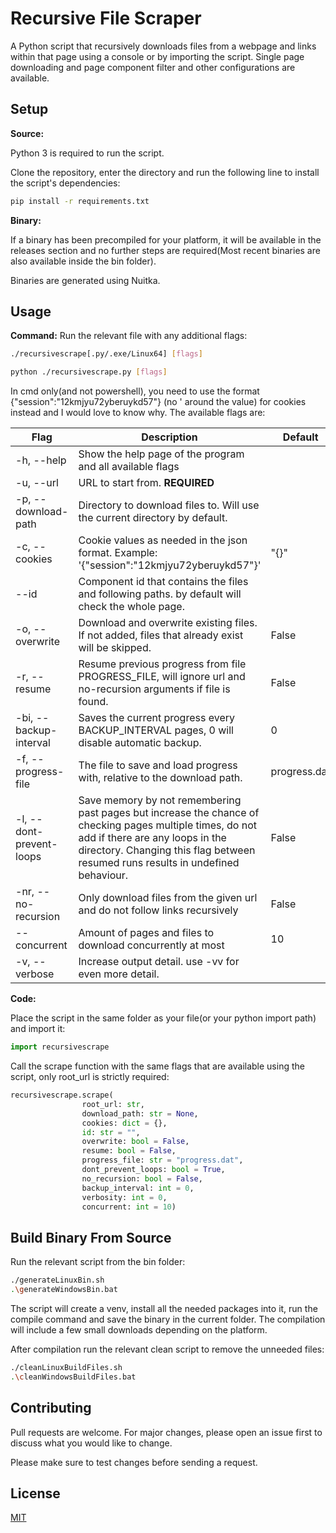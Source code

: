 # Recursive File Scraper

A Python script that recursively downloads files from a webpage and links within that page using a console or by importing the script.
Single page downloading and page component filter and other configurations are available.

## Setup

**Source:**

Python 3 is required to run the script.

Clone the repository, enter the directory and run the following line to install the script's dependencies:
```bash
pip install -r requirements.txt
```

**Binary:**

If a binary has been precompiled for your platform, it will be available in the releases section and no further steps are required(Most recent binaries are also available inside the bin folder).

Binaries are generated using Nuitka.

## Usage
**Command:**
Run the relevant file with any additional flags:
```bash
./recursivescrape[.py/.exe/Linux64] [flags]
```
```bash
python ./recursivescrape.py [flags]
```
In cmd only(and not powershell), you need to use the format {\"session\":\"12kmjyu72yberuykd57\"} (no ' around the value) for cookies instead and I would love to know why.
The available flags are:

|Flag|Description|Default|
|---|---|---|
|-h, --help|Show the help page of the program and all available flags||
|-u, --url|URL to start from. **REQUIRED**||
|-p, --download-path|Directory to download files to. Will use the current directory by default.||
|-c, --cookies| Cookie values as needed in the json format. Example: '{"session":"12kmjyu72yberuykd57"}'|"{}"|
|--id|Component id that contains the files and following paths. by default will check the whole page.||
|-o, --overwrite|Download and overwrite existing files. If not added, files that already exist will be skipped.|False|
|-r, --resume|Resume previous progress from file PROGRESS_FILE, will ignore url and no-recursion arguments if file is found.|False|
|-bi, --backup-interval|Saves the current progress every BACKUP_INTERVAL pages, 0 will disable automatic backup.|0|
|-f, --progress-file|The file to save and load progress with, relative to the download path.|progress.dat|
|-l, --dont-prevent-loops|Save memory by not remembering past pages but increase the chance of checking pages multiple times, do not add if there are any loops in the directory. Changing this flag between resumed runs results in undefined behaviour.|False|
|-nr, --no-recursion|Only download files from the given url and do not follow links recursively|False|
|--concurrent|Amount of pages and files to download concurrently at most|10|
|-v, --verbose|Increase output detail. use -vv for even more detail.|

**Code:**

Place the script in the same folder as your file(or your python import path) and import it:
```python
import recursivescrape
```
Call the scrape function with the same flags that are available using the script, only root_url is strictly required:
```python
recursivescrape.scrape(
                root_url: str,
                download_path: str = None,
                cookies: dict = {},
                id: str = "",
                overwrite: bool = False,
                resume: bool = False,
                progress_file: str = "progress.dat",
                dont_prevent_loops: bool = True,
                no_recursion: bool = False,
                backup_interval: int = 0,
                verbosity: int = 0,
                concurrent: int = 10)
```
## Build Binary From Source
Run the relevant script from the bin folder:
```bash
./generateLinuxBin.sh
.\generateWindowsBin.bat
```
The script will create a venv, install all the needed packages into it, run the compile command and save the binary in the current folder.
The compilation will include a few small downloads depending on the platform.

After compilation run the relevant clean script to remove the unneeded files:
```bash
./cleanLinuxBuildFiles.sh
.\cleanWindowsBuildFiles.bat
```

## Contributing
Pull requests are welcome. For major changes, please open an issue first to discuss what you would like to change.

Please make sure to test changes before sending a request.

## License
[MIT](https://choosealicense.com/licenses/mit/)
